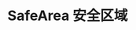 ---
title: SafeArea 安全区域
exampleUrl: http://pluto.smallpig.cn/iframe.html?id=%E8%A7%86%E5%9B%BE%E7%BB%84%E4%BB%B6-safearea-%E7%BB%84%E4%BB%B6--story-1
---